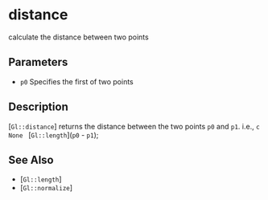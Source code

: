 # distance
calculate the distance between two points

## Parameters
- `p0`
  Specifies the first of two points

## Description
[`Gl::distance`] returns the distance between the two points `p0` and
  `p1`. i.e., ```c None ``` [`Gl::length`](`p0` - `p1`);

## See Also
- [`Gl::length`]
- [`Gl::normalize`]
